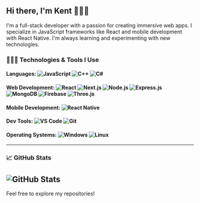 ## Hi there, I'm Kent 🦾🤖🤳
I'm a full-stack developer with a passion for creating immersive web apps. I specialize in JavaScript frameworks like React and mobile development with React Native. I'm always learning and experimenting with new technologies.

### 👩🏻‍💻 Technologies & Tools I Use

#### Languages: ![JavaScript](https://img.shields.io/badge/JavaScript-FFD700?style=flat&logo=javascript&logoColor=black) ![C++](https://img.shields.io/badge/C++-00599C?style=flat&logo=cplusplus&logoColor=white) ![C#](https://img.shields.io/badge/C%23-68217A?style=flat&logo=csharp&logoColor=white)

#### Web Development: ![React](https://img.shields.io/badge/React-61DAFB?style=flat&logo=react&logoColor=black) ![Next.js](https://img.shields.io/badge/Next.js-000000?style=flat&logo=nextdotjs&logoColor=white) ![Node.js](https://img.shields.io/badge/Node.js-339933?style=flat&logo=nodedotjs&logoColor=white) ![Express.js](https://img.shields.io/badge/Express.js-000000?style=flat&logo=express&logoColor=white) ![MongoDB](https://img.shields.io/badge/MongoDB-47A248?style=flat&logo=mongodb&logoColor=white) ![Firebase](https://img.shields.io/badge/Firebase-FFCA28?style=flat&logo=firebase&logoColor=black) ![Three.js](https://img.shields.io/badge/Three.js-000000?style=flat&logo=three.js&logoColor=white)

#### Mobile Development: ![React Native](https://img.shields.io/badge/React_Native-61DAFB?style=flat&logo=react&logoColor=black)

#### Dev Tools: ![VS Code](https://img.shields.io/badge/VS_Code-007ACC?style=flat&logo=visualstudiocode&logoColor=white) ![Git](https://img.shields.io/badge/Git-F05032?style=flat&logo=git&logoColor=white)

#### Operating Systems: ![Windows](https://img.shields.io/badge/Windows-0078D4?style=flat&logo=windows&logoColor=white) ![Linux](https://img.shields.io/badge/Linux-FCC624?style=flat&logo=linux&logoColor=black)

---

### 📈 GitHub Stats
![GitHub Stats](https://github-readme-stats.vercel.app/api?username=kentmcamp&show_icons=true&count_private=true&hide_title=true&hide=prs)
---

Feel free to explore my repositories!
